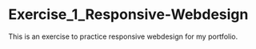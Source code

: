 # Exercise_1_Responsive-Webdesign
This is an exercise to practice responsive webdesign for my portfolio.
